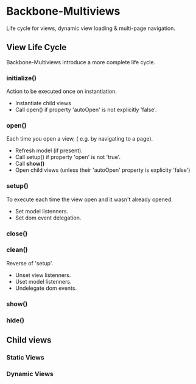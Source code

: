 # Backbone-Multiviews

Life cycle for views, dynamic view loading & multi-page navigation.

## View Life Cycle

Backbone-Multiviews introduce a more complete life cycle.
  
### initialize()
  
Action to be executed once on instantiation.
 
* Instantiate child views
* Call open() if property 'autoOpen' is not explicitly 'false'.

### open()

Each time you open a view, ( e.g. by navigating to a page).

* Refresh model (if present).
* Call setup() if property 'open' is not 'true'.
* Call **show()**
* Open child views (unless their 'autoOpen' property is explicity 'false')

### setup()

To execute each time the view open and it wasn't already opened.

* Set model listenners.
* Set dom event delegation.

### close()

### clean()

Reverse of 'setup'. 
            
* Unset view listenners.
* Uset model listenners.
* Undelegate dom events.

### show()
           
### hide()

        
## Child views

### Static Views

### Dynamic Views
    